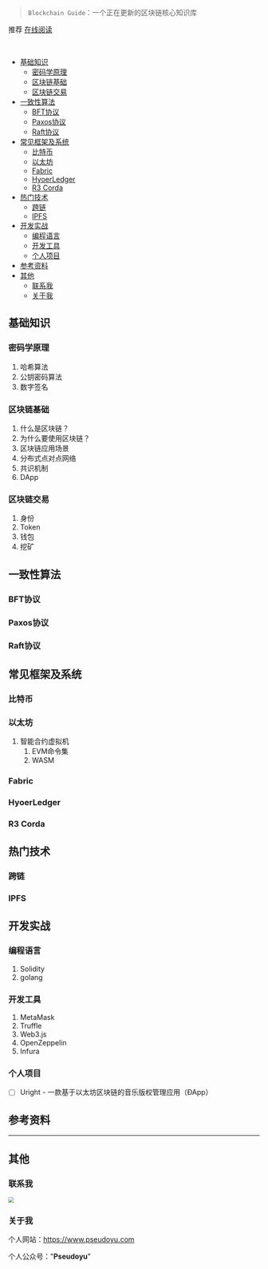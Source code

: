 
> `Blockchain Guide`：一个正在更新的区块链核心知识库

推荐 [在线阅读](https://pseudoyu.gitee.io/blockchain-guide/)

<br/>

<!-- @import "[TOC]" {cmd="toc" depthFrom=1 depthTo=6 orderedList=false} -->

<!-- code_chunk_output -->

- [基础知识](#基础知识)
	- [密码学原理](#密码学原理)
	- [区块链基础](#区块链基础)
	- [区块链交易](#区块链交易)
- [一致性算法](#一致性算法)
	- [BFT协议](#bft协议)
	- [Paxos协议](#paxos协议)
	- [Raft协议](#raft协议)
- [常见框架及系统](#常见框架及系统)
	- [比特币](#比特币)
	- [以太坊](#以太坊)
	- [Fabric](#fabric)
	- [HyoerLedger](#hyoerledger)
	- [R3 Corda](#r3-corda)
- [热门技术](#热门技术)
	- [跨链](#跨链)
	- [IPFS](#ipfs)
- [开发实战](#开发实战)
	- [编程语言](#编程语言)
	- [开发工具](#开发工具)
	- [个人项目](#个人项目)
- [参考资料](#参考资料)
- [其他](#其他)
	- [联系我](#联系我)
	- [关于我](#关于我)

<!-- /code_chunk_output -->

## 基础知识

### 密码学原理

1. 哈希算法
2. 公钥密码算法
3. 数字签名

### 区块链基础

1. 什么是区块链？
2. 为什么要使用区块链？
3. 区块链应用场景
4. 分布式点对点网络
5. 共识机制
6. DApp

### 区块链交易

1. 身份
2. Token
3. 钱包
4. 挖矿

## 一致性算法

### BFT协议

### Paxos协议

### Raft协议

## 常见框架及系统

### 比特币

### 以太坊

1. 智能合约虚拟机
   1. EVM命令集
   2. WASM

### Fabric

### HyoerLedger

### R3 Corda

## 热门技术

### 跨链

### IPFS

## 开发实战

### 编程语言

1. Solidity
2. golang

### 开发工具

1. MetaMask
2. Truffle
3. Web3.js
4. OpenZeppelin
5. Infura

### 个人项目

- [ ] Uright - 一款基于以太坊区块链的音乐版权管理应用（ÐApp）

## 参考资料

---

## 其他

### 联系我

<img src="https://raw.githubusercontent.com/pseudoyu/image_hosting/master/hugo_images/wechat_qr.jpeg" style="zoom:67%;" />

### 关于我

个人网站：https://www.pseudoyu.com

个人公众号："**Pseudoyu**"


